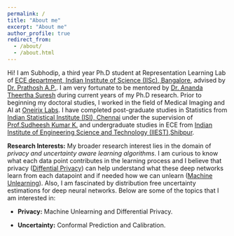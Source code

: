 ```yaml
---
permalink: /
title: "About me"
excerpt: "About me"
author_profile: true
redirect_from: 
  - /about/
  - /about.html
---
```


Hi! I am Subhodip, a third year Ph.D student at Representation Learning Lab of [ECE department, Indian Institute of Science (IISc), Bangalore](https://ece.iisc.ac.in/), advised by [Dr. Prathosh A.P.](https://sites.google.com/view/prathosh/home). I am very fortunate to be mentored by [Dr. Ananda Theertha Suresh](http://theertha.info/) during current years of my Ph.D research. Prior to beginning my doctoral studies, I worked in the field of Medical Imaging and AI at [Oneirix Labs](https://www.oneirix.com/). I have completed post-graduate studies in Statistics from [Indian Statistical Institute (ISI), Chennai](https://www.isichennai.res.in/) under the supervision of [Prof.Sudheesh Kumar K.](https://www.isichennai.res.in/~skkattu) and undergraduate studies in ECE from [Indian Institute of Engineering Science and Technology (IIEST),Shibpur](https://www.iiests.ac.in/).

**Research Interests:** My broader research interest lies in the domain of *privacy and uncertainty aware learning algorithms*. I am curious to know what each data point contributes in the learning process and I believe that privacy ([Diffential Privacy](https://en.wikipedia.org/wiki/Differential_privacy)) can help understand what these deep networks learn from each datapoint and if needed how we can unlearn ([Machine Unlearning](https://arxiv.org/abs/2209.02299)). Also, I am fascinated by distribution free uncertainty estimations for deep neural networks. Below are some of the topics that I am interested in:

- **Privacy:** Machine Unlearning and Differential Privacy.
<!-- I am creating a community on Machine Unleanrning as this is a fairly new area. Please join the group: [Machine-Unleanrning](https://discord.gg/YU9T5pvF) if interested. -->
- **Uncertainty:** Conformal Prediction and Calibration.
<!-- - **AI for Climate Change:** Novel Applications of representation learning for climate change problems. If you are interested to know more click here to join the group: [AI4ClimateChange](https://discord.gg/erxxGtY2) -->